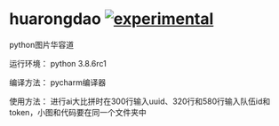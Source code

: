 # huarongdao [![experimental](http://badges.github.io/stability-badges/dist/experimental.svg)](http://github.com/badges/stability-badges)

python图片华容道

运行环境：
  python 3.8.6rc1
  
编译方法：
  pycharm编译器

使用方法：
  进行ai大比拼时在300行输入uuid、320行和580行输入队伍id和token，小图和代码要在同一个文件夹中
